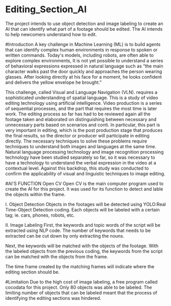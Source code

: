 # Editing_Section_AI
The project intends to use object detection and image labeling to create an AI that can identify what part of a footage should be edited. The AI intends to help newcomers understand how to edit. 

#Introduction
A key challenge in Machine Learning (ML) is to build agents that can identify complex human environments in response to spoken or written commands.
Today's models, including robots, are often able to explore complex environments, 
It is not yet possible to understand a series of behavioral expressions expressed in natural language such as  “the main character walks past the door quickly and approaches the person wearing glasses. After looking directly at his face for a moment, he looks confident and delivers the yellow envelope he brought.”

This challenge, called Visual and Language Navigation (VLN). requires a sophisticated understanding of spatial language.
This is a study of video editing technology using artificial intelligence. Video production is a series of sequential processes, and the part that requires the most time is later work. 
The editing process so far has had to be reviewed again all the footage taken and elaborated on distinguishing between necessary and unnecessary parts based on scenarios and conti. In particular, this part is very important in editing, which is the post production stage that produces the final results, so the director or producer will participate in editing directly. 
The necessary techniques to solve these problems require techniques to understand both images and languages at the same time. Natural language processing technology and image recognition processing technology have been studied separately so far, so it was necessary to have a technology to understand the verbal expression in the video at a contextual level. 
Against this backdrop, this study was conducted to confirm the applicability of visual and linguistic techniques to image editing.

#AI'S FUNCTION
Open CV
Open CV is the main computer program used to create the AI for this project. 
It was used for its function to detect and lable the objects within the frame. 

I. Object Detection
Objects in the footages will be detected using YOLO:Real Time-Object Detection coding.
Each objects will be labeled with a certain tag; ie. cars, phones, robots, etc.

II. Image Labeling
First, the keywords and topic words of the script will be extracted using NLP code.
The number of keywords that needs to be extracted can be cut down by only extracting the nouns. 

Next, the keywords will be matched with the objects of the footage.
With the labeled objects from the previous coding, the keywords from the script can be matched with the objects from the frame. 

The time frame created by the matching frames will indicate where the editing section should be.

#Limitation
Due to the high cost of image labeling, a free program called cocodata for this project. 
Only 80 objects was able to be labeled. 
The limiting number of objects that can be labeled meant that the process of identifying the editing sections was hindered.





